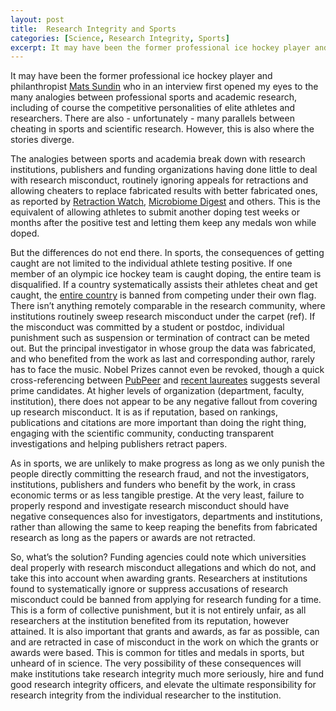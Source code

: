 ```yaml
---
layout: post
title:  Research Integrity and Sports
categories: [Science, Research Integrity, Sports]
excerpt: It may have been the former professional ice hockey player and philanthropist Mats Sundin who in an interview first opened my eyes to the many analogies between professional sports and academic research, including of course the competitive personalities of elite athletes and researchers. There are also - unfortunately - many parallels between cheating in sports and scientific research. However, this is also where the stories diverge.
---
```


It may have been the former professional ice hockey player and philanthropist [Mats Sundin](https://nyheter.ki.se/mats-sundin-ger-miljondonation-till-medicinsk-forskning) who in an interview first opened my eyes to the many analogies between professional sports and academic research, including of course the competitive personalities of elite athletes and researchers. There are also - unfortunately - many parallels between cheating in sports and scientific research. However, this is also where the stories diverge.

The analogies between sports and academia break down with research institutions, publishers and funding organizations having done little to deal with research misconduct, routinely ignoring appeals for retractions and allowing cheaters to replace fabricated results with better fabricated ones, as reported by [Retraction Watch](https://retractionwatch.com/), [Microbiome Digest](https://microbiomedigest.com/) and others. This is the equivalent of allowing athletes to submit another doping test weeks or months after the positive test and letting them keep any medals won while doped.

But the differences do not end there. In sports, the consequences of getting caught are not limited to the individual athlete testing positive. If one member of an olympic ice hockey team is caught doping, the entire team is disqualified. If a country systematically assists their athletes cheat and get caught, the [entire country](https://time.com/5746344/russia-banned-olympics-2019/) is banned from competing under their own flag. There isn’t anything remotely comparable in the research community, where institutions routinely sweep research misconduct under the carpet (ref). If the misconduct was committed by a student or postdoc, individual punishment such as suspension or termination of contract can be meted out. But the principal investigator in whose group the data was fabricated, and who benefited from the work as last and corresponding author, rarely has to face the music. Nobel Prizes cannot even be revoked, though a quick cross-referencing between [PubPeer](https://pubpeer.com/) and [recent laureates](https://www.nobelprize.org/) suggests several prime candidates. At higher levels of organization (department, faculty, institution), there does not appear to be any negative fallout from covering up research misconduct. It is as if reputation, based on rankings, publications and citations are more important than doing the right thing, engaging with the scientific community, conducting transparent investigations and helping publishers retract papers.

As in sports, we are unlikely to make progress as long as we only punish the people directly committing the research fraud, and not the investigators, institutions, publishers and funders who benefit by the work, in crass economic terms or as less tangible prestige. At the very least, failure to properly respond and investigate research misconduct should have negative consequences also for investigators, departments and institutions, rather than allowing the same to keep reaping the benefits from fabricated research as long as the papers or awards are not retracted.

So, what’s the solution? Funding agencies could note which universities deal properly with research misconduct allegations and which do not, and take this into account when awarding grants. Researchers at institutions found to systematically ignore or suppress accusations of research misconduct could be banned from applying for research funding for a time. This is a form of collective punishment, but it is not entirely unfair, as all researchers at the institution benefited from its reputation, however attained. It is also important that grants and awards, as far as possible, can and are retracted in case of misconduct in the work on which the grants or awards were based. This is common for titles and medals in sports, but unheard of in science. The very possibility of these consequences will make institutions take research integrity much more seriously, hire and fund good research integrity officers, and elevate the ultimate responsibility for research integrity from the individual researcher to the institution.
&nbsp;
&nbsp;
&nbsp;
